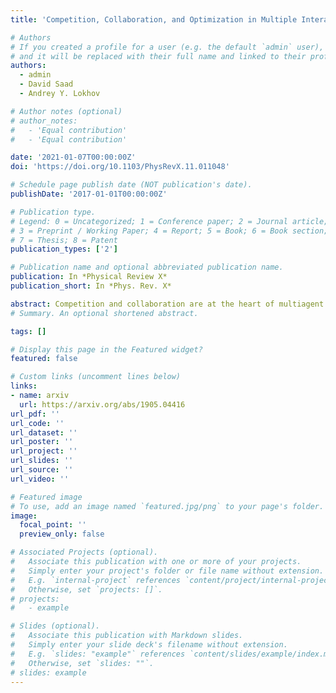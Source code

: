```yaml
---
title: 'Competition, Collaboration, and Optimization in Multiple Interacting Spreading Processes'

# Authors
# If you created a profile for a user (e.g. the default `admin` user), write the username (folder name) here
# and it will be replaced with their full name and linked to their profile.
authors:
  - admin
  - David Saad
  - Andrey Y. Lokhov

# Author notes (optional)
# author_notes:
#   - 'Equal contribution'
#   - 'Equal contribution'

date: '2021-01-07T00:00:00Z'
doi: 'https://doi.org/10.1103/PhysRevX.11.011048'

# Schedule page publish date (NOT publication's date).
publishDate: '2017-01-01T00:00:00Z'

# Publication type.
# Legend: 0 = Uncategorized; 1 = Conference paper; 2 = Journal article;
# 3 = Preprint / Working Paper; 4 = Report; 5 = Book; 6 = Book section;
# 7 = Thesis; 8 = Patent
publication_types: ['2']

# Publication name and optional abbreviated publication name.
publication: In *Physical Review X*
publication_short: In *Phys. Rev. X*

abstract: Competition and collaboration are at the heart of multiagent probabilistic spreading processes. The battle for public opinion and competitive marketing campaigns are typical examples of the former, while the joint spread of multiple diseases such as HIV and tuberculosis demonstrates the latter. These spreads are influenced by the underlying network topology, the infection rates between network constituents, recovery rates, and, equally important, the interactions between the spreading processes themselves. Here, for the first time, we derive dynamic message-passing equations that provide an exact description of the dynamics of two, interacting, unidirectional spreading processes on tree graphs, and we develop systematic low-complexity models that predict the spread on general graphs. We also develop a theoretical framework for the optimal control of interacting spreading processes through optimized resource allocation under budget constraints and within a finite time window. Derived algorithms can be used to maximize the desired spread in the presence of a rival competitive process and to limit the spread through vaccination in the case of coupled infectious diseases. We demonstrate the efficacy of the framework and optimization method on both synthetic and real-world networks.
# Summary. An optional shortened abstract.

tags: []

# Display this page in the Featured widget?
featured: false

# Custom links (uncomment lines below)
links:
- name: arxiv
  url: https://arxiv.org/abs/1905.04416
url_pdf: ''
url_code: ''
url_dataset: ''
url_poster: ''
url_project: ''
url_slides: ''
url_source: ''
url_video: ''

# Featured image
# To use, add an image named `featured.jpg/png` to your page's folder.
image:
  focal_point: ''
  preview_only: false

# Associated Projects (optional).
#   Associate this publication with one or more of your projects.
#   Simply enter your project's folder or file name without extension.
#   E.g. `internal-project` references `content/project/internal-project/index.md`.
#   Otherwise, set `projects: []`.
# projects:
#   - example

# Slides (optional).
#   Associate this publication with Markdown slides.
#   Simply enter your slide deck's filename without extension.
#   E.g. `slides: "example"` references `content/slides/example/index.md`.
#   Otherwise, set `slides: ""`.
# slides: example
---
```

<!-- 
{{% callout note %}}
Click the _Cite_ button above to demo the feature to enable visitors to import publication metadata into their reference management software.
{{% /callout %}}

{{% callout note %}}
Create your slides in Markdown - click the _Slides_ button to check out the example.
{{% /callout %}}

Supplementary notes can be added here, including [code, math, and images](https://wowchemy.com/docs/writing-markdown-latex/). -->
